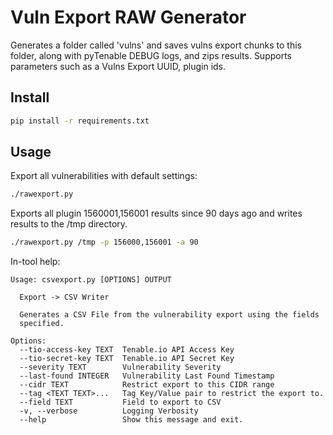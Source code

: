 # Vuln Export RAW Generator

Generates a folder called 'vulns' and saves vulns export chunks to this folder, along with pyTenable DEBUG logs, and zips results. Supports parameters
such as a Vulns Export UUID, plugin ids. 
## Install

```bash
pip install -r requirements.txt
```

## Usage

Export all vulnerabilities with default settings:

```bash
./rawexport.py 
```

Exports all plugin 1560001,156001 results since 90 days ago and writes results to the /tmp directory. 

```bash
./rawexport.py /tmp -p 156000,156001 -a 90
```

In-tool help:

```
Usage: csvexport.py [OPTIONS] OUTPUT

  Export -> CSV Writer

  Generates a CSV File from the vulnerability export using the fields
  specified.

Options:
  --tio-access-key TEXT  Tenable.io API Access Key
  --tio-secret-key TEXT  Tenable.io API Secret Key
  --severity TEXT        Vulnerability Severity
  --last-found INTEGER   Vulnerability Last Found Timestamp
  --cidr TEXT            Restrict export to this CIDR range
  --tag <TEXT TEXT>...   Tag Key/Value pair to restrict the export to.
  --field TEXT           Field to export to CSV
  -v, --verbose          Logging Verbosity
  --help                 Show this message and exit.
```
